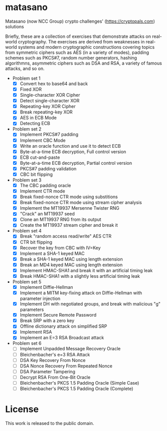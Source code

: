 # matasano
Matasano (now NCC Group) crypto challenges' (https://cryptopals.com) solutions

Briefly, these are a collection of exercises that demonstrate attacks on real-world cryptography.
The exercises are derived from weaknesses in real-world systems and modern cryptographic
constructions covering topics from symmetric ciphers such as AES (in a variety of modes), padding
schemes such as PKCS#7, random number generators, hashing algorithmns, asymmetric ciphers such as
DSA and RSA, a variety of famous attacks, and so on.

- Problem set 1
  - [x] Convert hex to base64 and back
  - [x] Fixed XOR
  - [x] Single-character XOR Cipher
  - [x] Detect single-character XOR
  - [x] Repeating-key XOR Cipher
  - [x] Break repeating-key XOR
  - [x] AES in ECB Mode
  - [x] Detecting ECB
- Problem set 2
  - [x] Implement PKCS#7 padding
  - [x] Implement CBC Mode
  - [x] Write an oracle function and use it to detect ECB
  - [x] Byte-at-a-time ECB decryption, Full control version
  - [x] ECB cut-and-paste
  - [x] Byte-at-a-time ECB decryption, Partial control version
  - [x] PKCS#7 padding validation
  - [x] CBC bit flipping
- Problem set 3
  - [x] The CBC padding oracle
  - [x] Implement CTR mode
  - [x] Break fixed-nonce CTR mode using substitions
  - [x] Break fixed-nonce CTR mode using stream cipher analysis
  - [x] Implement the MT19937 Mersenne Twister RNG
  - [x] "Crack" an MT19937 seed
  - [x] Clone an MT19937 RNG from its output
  - [x] Create the MT19937 stream cipher and break it
- Problem set 4
  - [x] Break "random access read/write" AES CTR
  - [x] CTR bit flipping
  - [x] Recover the key from CBC with IV=Key
  - [x] Implement a SHA-1 keyed MAC
  - [x] Break a SHA-1 keyed MAC using length extension
  - [x] Break an MD4 keyed MAC using length extension
  - [x] Implement HMAC-SHA1 and break it with an artificial timing leak
  - [x] Break HMAC-SHA1 with a slightly less artificial timing leak
- Problem set 5
  - [x] Implement Diffie-Hellman
  - [x] Implement a MITM key-fixing attack on Diffie-Hellman with parameter injection
  - [x] Implement DH with negotiated groups, and break with malicious "g" parameters
  - [x] Implement Secure Remote Password
  - [x] Break SRP with a zero key
  - [x] Offline dictionary attack on simplified SRP
  - [x] Implement RSA
  - [x] Implement an E=3 RSA Broadcast attack
- Problem set 6
  - [ ] Implement Unpadded Message Recovery Oracle
  - [ ] Bleichenbacher's e=3 RSA Attack
  - [ ] DSA Key Recovery From Nonce
  - [ ] DSA Nonce Recovery From Repeated Nonce
  - [ ] DSA Parameter Tampering
  - [ ] Decrypt RSA From One-Bit Oracle
  - [ ] Bleichenbacher's PKCS 1.5 Padding Oracle (Simple Case)
  - [ ] Bleichenbacher's PKCS 1.5 Padding Oracle (Complete)

# License
This work is released to the public domain.
